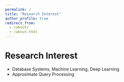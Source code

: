 ```yaml
---
permalink: /
title: "Research Interest"
author_profile: true
redirect_from: 
  - /about/
  - /about.html
---
```

Research Interest
======
* Database Systems, Machine Learning, Deep Learning
* Approximate Query Processing


